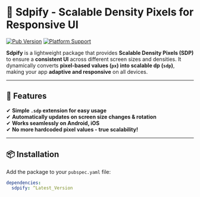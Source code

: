 # 📏 Sdpify - Scalable Density Pixels for Responsive UI

[![Pub Version](https://img.shields.io/pub/v/sdpify)](https://pub.dev/packages/sdpify)
[![Platform Support](https://img.shields.io/badge/platform-flutter-blue)](https://flutter.dev)

**Sdpify** is a lightweight package that provides **Scalable Density Pixels (SDP)** to ensure a **consistent UI** across different screen sizes and densities. It dynamically converts **pixel-based values (`px`) into scalable dp (`sdp`)**, making your app **adaptive and responsive** on all devices.

---

## 🚀 Features
✔ **Simple `.sdp` extension for easy usage**  
✔ **Automatically updates on screen size changes & rotation**  
✔ **Works seamlessly on Android, iOS**  
✔ **No more hardcoded pixel values - true scalability!**

---

## 📦 Installation
Add the package to your `pubspec.yaml` file:
```yaml
dependencies:
  sdpify: ^Latest_Version
```
